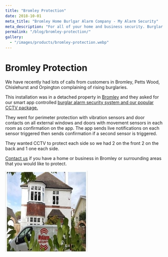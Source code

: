 ```yaml
---
title: "Bromley Protection"
date: 2018-10-01
meta_title: "Bromley Home Burlgar Alarm Company - My Alarm Security"
meta_description: "For all of your home and business security. Burglar Alarm Servicing, Burglar Alarm Installation, Alarm Battery and CCTV. Call 020 8302 4065 or email us."
permalink: "/blog/bromley-protection/"
gallery:
  - "/images/products/bromley-protection.webp"
---
```


# Bromley Protection

We have recently had lots of calls from customers in Bromley, Petts Wood, Chislehurst and Orpington complaining of rising burglaries.

This installation was in a detached property in [Bromley](/pages/bromley/) and they asked for our smart app controlled [burglar alarm security system and our popular CCTV package.](/categories/special-offers/)

They went for perimeter protection with vibration sensors and door contacts on all external windows and doors with movement sensors in each room as confirmation on the app. The app sends live notifications on each sensor triggered then sends confirmation if a second sensor is triggered.

They wanted CCTV to protect each side so we had 2 on the front 2 on the back and 1 one each side.

[Contact us](/contact/) if you have a home or business in Bromley or surrounding areas that you would like to protect.

![Bromley Protection](/images/news/news-bromley-protection-u6nmn9t1qzfci3cbwzmv.jpg)